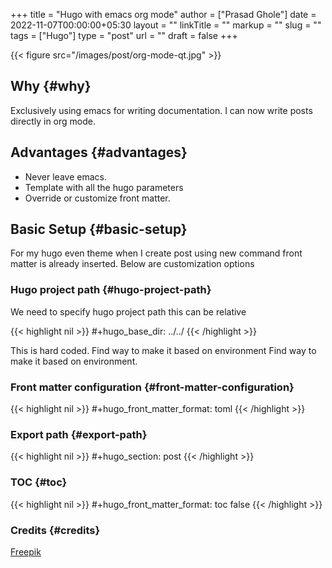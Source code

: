 +++
title = "Hugo with emacs org mode"
author = ["Prasad Ghole"]
date = 2022-11-07T00:00:00+05:30
layout = ""
linkTitle = ""
markup = ""
slug = ""
tags = ["Hugo"]
type = "post"
url = ""
draft = false
+++

{{< figure src="/images/post/org-mode-qt.jpg" >}}


## Why {#why}

Exclusively using emacs for writing documentation. I can now write posts directly in org mode.


## Advantages {#advantages}

-   Never leave emacs.
-   Template with all the hugo parameters
-   Override or customize front matter.


## Basic Setup {#basic-setup}

For my hugo even theme when I create post using new command front matter is already inserted. Below are customization options


### Hugo project path {#hugo-project-path}

We need to specify hugo project path this can be relative

{{< highlight nil >}}
#+hugo_base_dir: ../../
{{< /highlight >}}

This is hard coded. Find way to make it based on environment Find way to make it based on environment.


### Front matter configuration {#front-matter-configuration}

{{< highlight nil >}}
#+hugo_front_matter_format: toml
{{< /highlight >}}


### Export path {#export-path}

{{< highlight nil >}}
#+hugo_section: post
{{< /highlight >}}


### TOC {#toc}

{{< highlight nil >}}
#+hugo_front_matter_format: toc false
{{< /highlight >}}


### Credits {#credits}

[Freepik](https://www.freepik.com/free-vector/cyber-security-concept%5F7970729.htm#query=cybersecurity&position=1&from%5Fview=search&track=sph)

